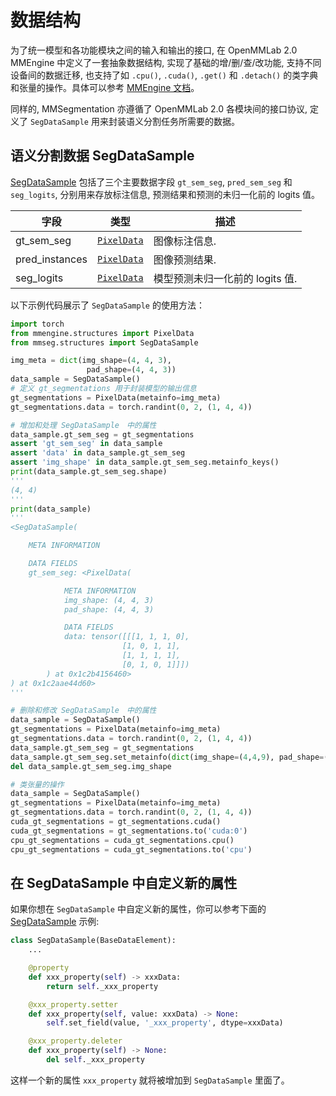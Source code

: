 # 数据结构

为了统一模型和各功能模块之间的输入和输出的接口, 在 OpenMMLab 2.0 MMEngine 中定义了一套抽象数据结构, 实现了基础的增/删/查/改功能, 支持不同设备间的数据迁移, 也支持了如
`.cpu()`, `.cuda()`, `.get()` 和 `.detach()` 的类字典和张量的操作。具体可以参考 [MMEngine 文档](https://github.com/open-mmlab/mmengine/blob/main/docs/en/advanced_tutorials/data_element.md)。

同样的, MMSegmentation 亦遵循了 OpenMMLab 2.0 各模块间的接口协议, 定义了 `SegDataSample` 用来封装语义分割任务所需要的数据。

## 语义分割数据 SegDataSample

[SegDataSample](mmseg.structures.SegDataSample) 包括了三个主要数据字段 `gt_sem_seg`, `pred_sem_seg` 和 `seg_logits`, 分别用来存放标注信息, 预测结果和预测的未归一化前的 logits 值。

| 字段           | 类型                      | 描述                            |
| -------------- | ------------------------- | ------------------------------- |
| gt_sem_seg     | [`PixelData`](#pixeldata) | 图像标注信息.                   |
| pred_instances | [`PixelData`](#pixeldata) | 图像预测结果.                   |
| seg_logits     | [`PixelData`](#pixeldata) | 模型预测未归一化前的 logits 值. |

以下示例代码展示了 `SegDataSample` 的使用方法：

```python
import torch
from mmengine.structures import PixelData
from mmseg.structures import SegDataSample

img_meta = dict(img_shape=(4, 4, 3),
                 pad_shape=(4, 4, 3))
data_sample = SegDataSample()
# 定义 gt_segmentations 用于封装模型的输出信息
gt_segmentations = PixelData(metainfo=img_meta)
gt_segmentations.data = torch.randint(0, 2, (1, 4, 4))

# 增加和处理 SegDataSample　中的属性
data_sample.gt_sem_seg = gt_segmentations
assert 'gt_sem_seg' in data_sample
assert 'data' in data_sample.gt_sem_seg
assert 'img_shape' in data_sample.gt_sem_seg.metainfo_keys()
print(data_sample.gt_sem_seg.shape)
'''
(4, 4)
'''
print(data_sample)
'''
<SegDataSample(

    META INFORMATION

    DATA FIELDS
    gt_sem_seg: <PixelData(

            META INFORMATION
            img_shape: (4, 4, 3)
            pad_shape: (4, 4, 3)

            DATA FIELDS
            data: tensor([[[1, 1, 1, 0],
                         [1, 0, 1, 1],
                         [1, 1, 1, 1],
                         [0, 1, 0, 1]]])
        ) at 0x1c2b4156460>
) at 0x1c2aae44d60>
'''

# 删除和修改 SegDataSample　中的属性
data_sample = SegDataSample()
gt_segmentations = PixelData(metainfo=img_meta)
gt_segmentations.data = torch.randint(0, 2, (1, 4, 4))
data_sample.gt_sem_seg = gt_segmentations
data_sample.gt_sem_seg.set_metainfo(dict(img_shape=(4,4,9), pad_shape=(4,4,9)))
del data_sample.gt_sem_seg.img_shape

# 类张量的操作
data_sample = SegDataSample()
gt_segmentations = PixelData(metainfo=img_meta)
gt_segmentations.data = torch.randint(0, 2, (1, 4, 4))
cuda_gt_segmentations = gt_segmentations.cuda()
cuda_gt_segmentations = gt_segmentations.to('cuda:0')
cpu_gt_segmentations = cuda_gt_segmentations.cpu()
cpu_gt_segmentations = cuda_gt_segmentations.to('cpu')
```

## 在 SegDataSample 中自定义新的属性

如果你想在 `SegDataSample` 中自定义新的属性，你可以参考下面的 [SegDataSample](https://github.com/open-mmlab/mmsegmentation/blob/1.x/mmseg/structures/seg_data_sample.py) 示例:

```python
class SegDataSample(BaseDataElement):
    ...

    @property
    def xxx_property(self) -> xxxData:
        return self._xxx_property

    @xxx_property.setter
    def xxx_property(self, value: xxxData) -> None:
        self.set_field(value, '_xxx_property', dtype=xxxData)

    @xxx_property.deleter
    def xxx_property(self) -> None:
        del self._xxx_property
```

这样一个新的属性 `xxx_property` 就将被增加到 `SegDataSample` 里面了。
